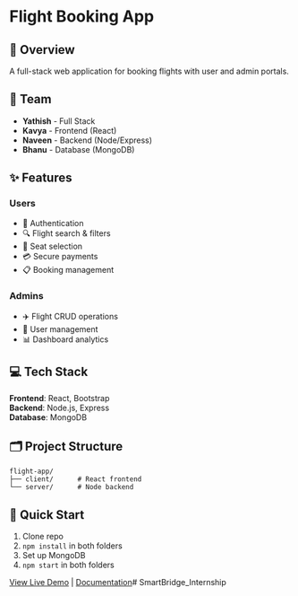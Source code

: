# Flight Booking App

## 🛫 Overview
A full-stack web application for booking flights with user and admin portals.

## 👥 Team
- **Yathish** - Full Stack
- **Kavya** - Frontend (React)
- **Naveen** - Backend (Node/Express)
- **Bhanu** - Database (MongoDB)

## ✨ Features
### Users
- 🔐 Authentication
- 🔍 Flight search & filters
- 💺 Seat selection
- 💳 Secure payments
- 📋 Booking management

### Admins
- ✈️ Flight CRUD operations
- 👥 User management
- 📊 Dashboard analytics

## 💻 Tech Stack
**Frontend**: React, Bootstrap  
**Backend**: Node.js, Express  
**Database**: MongoDB  

## 🗂 Project Structure
```
flight-app/
├── client/      # React frontend
└── server/      # Node backend
```

## 🚀 Quick Start
1. Clone repo
2. `npm install` in both folders
3. Set up MongoDB
4. `npm start` in both folders

[View Live Demo](#) | [Documentation](#)# SmartBridge_Internship
